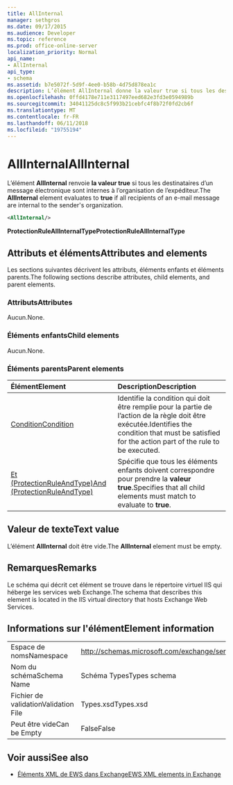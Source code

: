 ```yaml
---
title: AllInternal
manager: sethgros
ms.date: 09/17/2015
ms.audience: Developer
ms.topic: reference
ms.prod: office-online-server
localization_priority: Normal
api_name:
- AllInternal
api_type:
- schema
ms.assetid: b7e5072f-5d9f-4ee0-b58b-4d75d878ea1c
description: L’élément AllInternal donne la valeur true si tous les destinataires d’un message électronique sont internes à l’organisation de l’expéditeur.
ms.openlocfilehash: 0ffd4178e711e3117497eed682e3fd3e0594989b
ms.sourcegitcommit: 34041125dc8c5f993b21cebfc4f8b72f0fd2cb6f
ms.translationtype: MT
ms.contentlocale: fr-FR
ms.lasthandoff: 06/11/2018
ms.locfileid: "19755194"
---
```

# <a name="allinternal"></a><span data-ttu-id="4a0cc-103">AllInternal</span><span class="sxs-lookup"><span data-stu-id="4a0cc-103">AllInternal</span></span>

<span data-ttu-id="4a0cc-104">L’élément **AllInternal** renvoie **la valeur true** si tous les destinataires d’un message électronique sont internes à l’organisation de l’expéditeur.</span><span class="sxs-lookup"><span data-stu-id="4a0cc-104">The **AllInternal** element evaluates to **true** if all recipients of an e-mail message are internal to the sender's organization.</span></span> 
  
```xml
<AllInternal/>
```

 <span data-ttu-id="4a0cc-105">**ProtectionRuleAllInternalType**</span><span class="sxs-lookup"><span data-stu-id="4a0cc-105">**ProtectionRuleAllInternalType**</span></span>
## <a name="attributes-and-elements"></a><span data-ttu-id="4a0cc-106">Attributs et éléments</span><span class="sxs-lookup"><span data-stu-id="4a0cc-106">Attributes and elements</span></span>

<span data-ttu-id="4a0cc-107">Les sections suivantes décrivent les attributs, éléments enfants et éléments parents.</span><span class="sxs-lookup"><span data-stu-id="4a0cc-107">The following sections describe attributes, child elements, and parent elements.</span></span>
  
### <a name="attributes"></a><span data-ttu-id="4a0cc-108">Attributs</span><span class="sxs-lookup"><span data-stu-id="4a0cc-108">Attributes</span></span>

<span data-ttu-id="4a0cc-109">Aucun.</span><span class="sxs-lookup"><span data-stu-id="4a0cc-109">None.</span></span>
  
### <a name="child-elements"></a><span data-ttu-id="4a0cc-110">Éléments enfants</span><span class="sxs-lookup"><span data-stu-id="4a0cc-110">Child elements</span></span>

<span data-ttu-id="4a0cc-111">Aucun.</span><span class="sxs-lookup"><span data-stu-id="4a0cc-111">None.</span></span>
  
### <a name="parent-elements"></a><span data-ttu-id="4a0cc-112">Éléments parents</span><span class="sxs-lookup"><span data-stu-id="4a0cc-112">Parent elements</span></span>

|<span data-ttu-id="4a0cc-113">**Élément**</span><span class="sxs-lookup"><span data-stu-id="4a0cc-113">**Element**</span></span>|<span data-ttu-id="4a0cc-114">**Description**</span><span class="sxs-lookup"><span data-stu-id="4a0cc-114">**Description**</span></span>|
|:-----|:-----|
|[<span data-ttu-id="4a0cc-115">Condition</span><span class="sxs-lookup"><span data-stu-id="4a0cc-115">Condition</span></span>](condition.md) <br/> |<span data-ttu-id="4a0cc-116">Identifie la condition qui doit être remplie pour la partie de l’action de la règle doit être exécutée.</span><span class="sxs-lookup"><span data-stu-id="4a0cc-116">Identifies the condition that must be satisfied for the action part of the rule to be executed.</span></span>  <br/> |
|[<span data-ttu-id="4a0cc-117">Et (ProtectionRuleAndType)</span><span class="sxs-lookup"><span data-stu-id="4a0cc-117">And (ProtectionRuleAndType)</span></span>](and-protectionruleandtype.md) <br/> |<span data-ttu-id="4a0cc-118">Spécifie que tous les éléments enfants doivent correspondre pour prendre la **valeur true**.</span><span class="sxs-lookup"><span data-stu-id="4a0cc-118">Specifies that all child elements must match to evaluate to **true**.</span></span>  <br/> |
   
## <a name="text-value"></a><span data-ttu-id="4a0cc-119">Valeur de texte</span><span class="sxs-lookup"><span data-stu-id="4a0cc-119">Text value</span></span>

<span data-ttu-id="4a0cc-120">L’élément **AllInternal** doit être vide.</span><span class="sxs-lookup"><span data-stu-id="4a0cc-120">The **AllInternal** element must be empty.</span></span> 
  
## <a name="remarks"></a><span data-ttu-id="4a0cc-121">Remarques</span><span class="sxs-lookup"><span data-stu-id="4a0cc-121">Remarks</span></span>

<span data-ttu-id="4a0cc-122">Le schéma qui décrit cet élément se trouve dans le répertoire virtuel IIS qui héberge les services web Exchange.</span><span class="sxs-lookup"><span data-stu-id="4a0cc-122">The schema that describes this element is located in the IIS virtual directory that hosts Exchange Web Services.</span></span>
  
## <a name="element-information"></a><span data-ttu-id="4a0cc-123">Informations sur l'élément</span><span class="sxs-lookup"><span data-stu-id="4a0cc-123">Element information</span></span>

|||
|:-----|:-----|
|<span data-ttu-id="4a0cc-124">Espace de noms</span><span class="sxs-lookup"><span data-stu-id="4a0cc-124">Namespace</span></span>  <br/> |http://schemas.microsoft.com/exchange/services/2006/types  <br/> |
|<span data-ttu-id="4a0cc-125">Nom du schéma</span><span class="sxs-lookup"><span data-stu-id="4a0cc-125">Schema Name</span></span>  <br/> |<span data-ttu-id="4a0cc-126">Schéma Types</span><span class="sxs-lookup"><span data-stu-id="4a0cc-126">Types schema</span></span>  <br/> |
|<span data-ttu-id="4a0cc-127">Fichier de validation</span><span class="sxs-lookup"><span data-stu-id="4a0cc-127">Validation File</span></span>  <br/> |<span data-ttu-id="4a0cc-128">Types.xsd</span><span class="sxs-lookup"><span data-stu-id="4a0cc-128">Types.xsd</span></span>  <br/> |
|<span data-ttu-id="4a0cc-129">Peut être vide</span><span class="sxs-lookup"><span data-stu-id="4a0cc-129">Can be Empty</span></span>  <br/> |<span data-ttu-id="4a0cc-130">False</span><span class="sxs-lookup"><span data-stu-id="4a0cc-130">False</span></span>  <br/> |
   
## <a name="see-also"></a><span data-ttu-id="4a0cc-131">Voir aussi</span><span class="sxs-lookup"><span data-stu-id="4a0cc-131">See also</span></span>

- [<span data-ttu-id="4a0cc-132">Éléments XML de EWS dans Exchange</span><span class="sxs-lookup"><span data-stu-id="4a0cc-132">EWS XML elements in Exchange</span></span>](ews-xml-elements-in-exchange.md)

